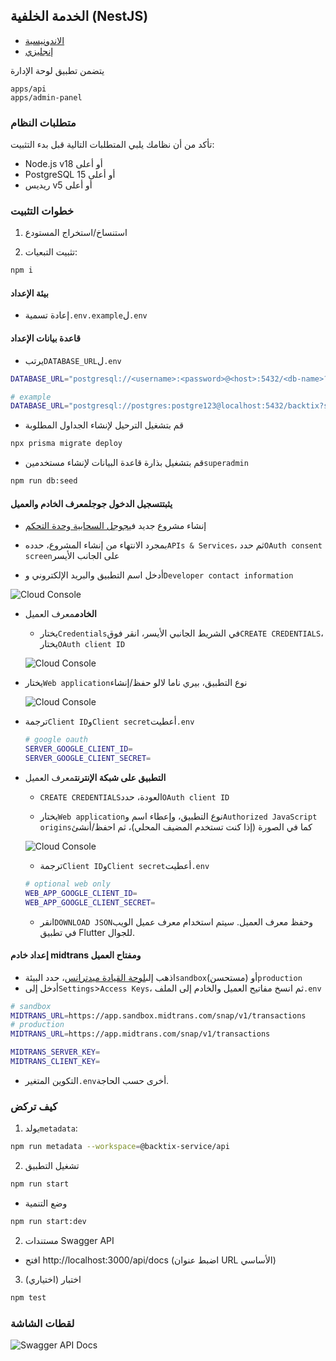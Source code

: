 ## الخدمة الخلفية (NestJS)

-   [الاندونيسية](api-service.md)
-   [إنجليزي](api-service.en.md)

يتضمن تطبيق لوحة الإدارة

    apps/api
    apps/admin-panel

### متطلبات النظام

تأكد من أن نظامك يلبي المتطلبات التالية قبل بدء التثبيت:

-   Node.js v18 أو أعلى
-   PostgreSQL 15 أو أعلى
-   ريديس v5 أو أعلى

### خطوات التثبيت

1.  استنساخ/استخراج المستودع

2.  تثبيت التبعيات:

```bash
npm i
```

#### بيئة الإعداد

-   إعادة تسمية`.env.example`ل`.env`

#### قاعدة بيانات الإعداد

-   يرتب`DATABASE_URL`ل`.env`

```sh
DATABASE_URL="postgresql://<username>:<password>@<host>:5432/<db-name>?schema=public"

# example
DATABASE_URL="postgresql://postgres:postgre123@localhost:5432/backtix?schema=public"
```

-   قم بتشغيل الترحيل لإنشاء الجداول المطلوبة

```bash
npx prisma migrate deploy
```

-   قم بتشغيل بذارة قاعدة البيانات لإنشاء مستخدمين`superadmin`

```bash
npm run db:seed
```

#### يثبت**تسجيل الدخول جوجل**معرف الخادم والعميل

-   إنشاء مشروع جديد في[جوجل السحابية وحدة التحكم](https://console.cloud.google.com/projectcreate)

-   بمجرد الانتهاء من إنشاء المشروع، حدده`APIs & Services`، ثم حدد`OAuth consent screen`على الجانب الأيسر

-   أدخل اسم التطبيق والبريد الإلكتروني و`Developer contact information`

![Cloud Console](/assets/Screenshot_1.png)

-   **الخادم**معرف العميل

    -   يختار`Credentials`في الشريط الجانبي الأيسر، انقر فوق`CREATE CREDENTIALS`، يختار`OAuth client ID`

    ![Cloud Console](/assets/Screenshot_2.png)


-   يختار`Web application`نوع التطبيق، بيري ناما لالو حفظ/إنشاء

    ![Cloud Console](/assets/Screenshot_3.png)

-   ترجمة`Client ID`و`Client secret`أعطيت`.env`

    ```sh
    # google oauth
    SERVER_GOOGLE_CLIENT_ID=
    SERVER_GOOGLE_CLIENT_SECRET=
    ```

-   **التطبيق على شبكة الإنترنت**معرف العميل

    -   `CREATE CREDENTIALS`العودة، حدد`OAuth client ID`

    -   يختار`Web application`نوع التطبيق، وإعطاء اسم و`Authorized JavaScript origins`كما في الصورة (إذا كنت تستخدم المضيف المحلي)، ثم احفظ/أنشئ

    ![Cloud Console](/assets/Screenshot_4.png)

    -   ترجمة`Client ID`و`Client secret`أعطيت`.env`

    ```sh
    # optional web only
    WEB_APP_GOOGLE_CLIENT_ID=
    WEB_APP_GOOGLE_CLIENT_SECRET=
    ```

    -   انقر`DOWNLOAD JSON`وحفظ معرف العميل. سيتم استخدام معرف عميل الويب في تطبيق Flutter للجوال.

#### إعداد خادم midtrans ومفتاح العميل

-   اذهب إلى[لوحة القيادة ميدترانس](https://dashboard.midtrans.com/)، حدد البيئة`sandbox`(مستحسن) أو`production`
-   أدخل إلى`Settings`>`Access Keys`، ثم انسخ مفاتيح العميل والخادم إلى الملف`.env`

```sh
# sandbox
MIDTRANS_URL=https://app.sandbox.midtrans.com/snap/v1/transactions
# production
MIDTRANS_URL=https://app.midtrans.com/snap/v1/transactions

MIDTRANS_SERVER_KEY=
MIDTRANS_CLIENT_KEY=
```

-   التكوين المتغير`.env`أخرى حسب الحاجة.

### كيف تركض

1.  يولد`metadata`:

```bash
npm run metadata --workspace=@backtix-service/api
```

2.  تشغيل التطبيق

```bash
npm run start
```

-   وضع التنمية

```bash
npm run start:dev
```

2.  مستندات Swagger API

-   افتح http&#x3A;//localhost:3000/api/docs (اضبط عنوان URL الأساسي)

3.  اختبار (اختياري)

```bash
npm test
```

### لقطات الشاشة

![Swagger API Docs](/assets/swagger.png)
